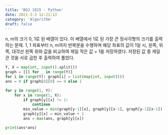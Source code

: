 ```yaml
---
title: 'BOJ 1915 - Python'
date: 2021-3-3 12:21:13
category: 'Algorithm'
draft: false
---
```

n, m의 크기 0, 1로 된 배열이 있다. 이 배열에서 1로 된 가장 큰 정사각형의 크기를 출력하는 문제. 1, 1 좌표부터 n, m까지 반복문을 수행하며 해당 좌표의 값이 1일 시, 왼쪽, 위쪽, 대각선 왼쪽 위와 값을 비교하여 제일 작은 값 + 1을 저장하였다. 저장된 값 중 제일 큰 것을 서로 곱한 후 출력하여 풀었다.
```python
Y, X = map(int, input().split())
graph = [[] for _ in range(Y)]
for i in range(Y): graph[i] = list(map(int, input()))
ans = 0 if graph[0][0] == 0 else 1

for y in range(1, Y):
    for x in range(1, X):
        if graph[y][x] != 1:
            continue
        min_value = min(graph[y-1][x], graph[y][x-1], graph[y-1][x-1])
        graph[y][x] = min_value + 1
        ans = max(ans, graph[y][x])

print(ans*ans)

```